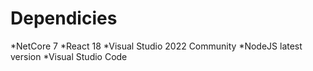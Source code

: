 # Dependicies

*NetCore 7
*React 18
*Visual Studio 2022 Community
*NodeJS latest version
*Visual Studio Code